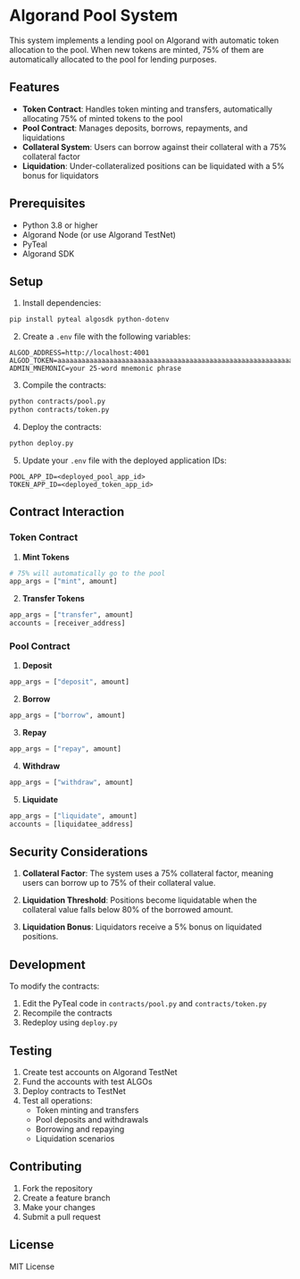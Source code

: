 # Algorand Pool System

This system implements a lending pool on Algorand with automatic token allocation to the pool. When new tokens are minted, 75% of them are automatically allocated to the pool for lending purposes.

## Features

- **Token Contract**: Handles token minting and transfers, automatically allocating 75% of minted tokens to the pool
- **Pool Contract**: Manages deposits, borrows, repayments, and liquidations
- **Collateral System**: Users can borrow against their collateral with a 75% collateral factor
- **Liquidation**: Under-collateralized positions can be liquidated with a 5% bonus for liquidators

## Prerequisites

- Python 3.8 or higher
- Algorand Node (or use Algorand TestNet)
- PyTeal
- Algorand SDK

## Setup

1. Install dependencies:
```bash
pip install pyteal algosdk python-dotenv
```

2. Create a `.env` file with the following variables:
```
ALGOD_ADDRESS=http://localhost:4001
ALGOD_TOKEN=aaaaaaaaaaaaaaaaaaaaaaaaaaaaaaaaaaaaaaaaaaaaaaaaaaaaaaaaaaaaaaaa
ADMIN_MNEMONIC=your 25-word mnemonic phrase
```

3. Compile the contracts:
```bash
python contracts/pool.py
python contracts/token.py
```

4. Deploy the contracts:
```bash
python deploy.py
```

5. Update your `.env` file with the deployed application IDs:
```
POOL_APP_ID=<deployed_pool_app_id>
TOKEN_APP_ID=<deployed_token_app_id>
```

## Contract Interaction

### Token Contract

1. **Mint Tokens**
```python
# 75% will automatically go to the pool
app_args = ["mint", amount]
```

2. **Transfer Tokens**
```python
app_args = ["transfer", amount]
accounts = [receiver_address]
```

### Pool Contract

1. **Deposit**
```python
app_args = ["deposit", amount]
```

2. **Borrow**
```python
app_args = ["borrow", amount]
```

3. **Repay**
```python
app_args = ["repay", amount]
```

4. **Withdraw**
```python
app_args = ["withdraw", amount]
```

5. **Liquidate**
```python
app_args = ["liquidate", amount]
accounts = [liquidatee_address]
```

## Security Considerations

1. **Collateral Factor**: The system uses a 75% collateral factor, meaning users can borrow up to 75% of their collateral value.

2. **Liquidation Threshold**: Positions become liquidatable when the collateral value falls below 80% of the borrowed amount.

3. **Liquidation Bonus**: Liquidators receive a 5% bonus on liquidated positions.

## Development

To modify the contracts:

1. Edit the PyTeal code in `contracts/pool.py` and `contracts/token.py`
2. Recompile the contracts
3. Redeploy using `deploy.py`

## Testing

1. Create test accounts on Algorand TestNet
2. Fund the accounts with test ALGOs
3. Deploy contracts to TestNet
4. Test all operations:
   - Token minting and transfers
   - Pool deposits and withdrawals
   - Borrowing and repaying
   - Liquidation scenarios

## Contributing

1. Fork the repository
2. Create a feature branch
3. Make your changes
4. Submit a pull request

## License

MIT License 